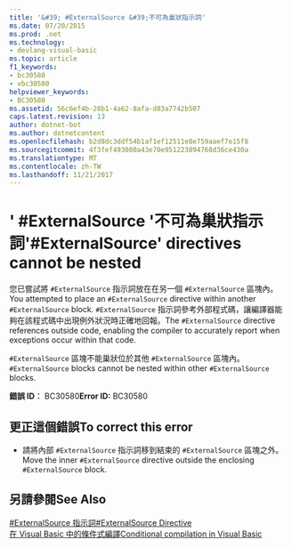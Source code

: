 ```yaml
---
title: '&#39; #ExternalSource &#39;不可為巢狀指示詞'
ms.date: 07/20/2015
ms.prod: .net
ms.technology:
- devlang-visual-basic
ms.topic: article
f1_keywords:
- bc30580
- vbc30580
helpviewer_keywords:
- BC30580
ms.assetid: 56c6ef4b-28b1-4a62-8afa-d83a7742b507
caps.latest.revision: 13
author: dotnet-bot
ms.author: dotnetcontent
ms.openlocfilehash: b2d8dc3ddf54b1af1ef12511e8e759aaef7e15f8
ms.sourcegitcommit: 4f3fef493080a43e70e951223894768d36ce430a
ms.translationtype: MT
ms.contentlocale: zh-TW
ms.lasthandoff: 11/21/2017
---
```

# <a name="39externalsource39-directives-cannot-be-nested"></a><span data-ttu-id="16868-102">&#39; #ExternalSource &#39;不可為巢狀指示詞</span><span class="sxs-lookup"><span data-stu-id="16868-102">&#39;#ExternalSource&#39; directives cannot be nested</span></span>
<span data-ttu-id="16868-103">您已嘗試將 `#ExternalSource` 指示詞放在在另一個 `#ExternalSource` 區塊內。</span><span class="sxs-lookup"><span data-stu-id="16868-103">You attempted to place an `#ExternalSource` directive within another `#ExternalSource` block.</span></span> <span data-ttu-id="16868-104">`#ExternalSource` 指示詞參考外部程式碼，讓編譯器能夠在該程式碼中出現例外狀況時正確地回報。</span><span class="sxs-lookup"><span data-stu-id="16868-104">The `#ExternalSource` directive references outside code, enabling the compiler to accurately report when exceptions occur within that code.</span></span>  
  
 <span data-ttu-id="16868-105">`#ExternalSource` 區塊不能巢狀位於其他 `#ExternalSource` 區塊內。</span><span class="sxs-lookup"><span data-stu-id="16868-105">`#ExternalSource` blocks cannot be nested within other `#ExternalSource` blocks.</span></span>  
  
 <span data-ttu-id="16868-106">**錯誤 ID︰** BC30580</span><span class="sxs-lookup"><span data-stu-id="16868-106">**Error ID:** BC30580</span></span>  
  
## <a name="to-correct-this-error"></a><span data-ttu-id="16868-107">更正這個錯誤</span><span class="sxs-lookup"><span data-stu-id="16868-107">To correct this error</span></span>  
  
-   <span data-ttu-id="16868-108">請將內部 `#ExternalSource` 指示詞移到結束的 `#ExternalSource` 區塊之外。</span><span class="sxs-lookup"><span data-stu-id="16868-108">Move the inner `#ExternalSource` directive outside the enclosing `#ExternalSource` block.</span></span>  
  
## <a name="see-also"></a><span data-ttu-id="16868-109">另請參閱</span><span class="sxs-lookup"><span data-stu-id="16868-109">See Also</span></span>  
 [<span data-ttu-id="16868-110">#ExternalSource 指示詞</span><span class="sxs-lookup"><span data-stu-id="16868-110">#ExternalSource Directive</span></span>](../../visual-basic/language-reference/directives/externalsource-directive.md)  
 [<span data-ttu-id="16868-111">在 Visual Basic 中的條件式編譯</span><span class="sxs-lookup"><span data-stu-id="16868-111">Conditional compilation in Visual Basic</span></span>](~/docs/visual-basic/programming-guide/program-structure/conditional-compilation.md)
